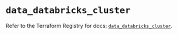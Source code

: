 # `data_databricks_cluster`

Refer to the Terraform Registry for docs: [`data_databricks_cluster`](https://registry.terraform.io/providers/databricks/databricks/1.80.0/docs/data-sources/cluster).
